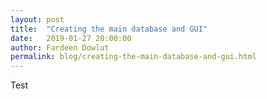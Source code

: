 ```yaml
---
layout: post
title:  "Creating the main database and GUI"
date:   2019-01-27 20:00:00
author: Fardeen Dowlut
permalink: blog/creating-the-main-database-and-gui.html
---
```


Test
